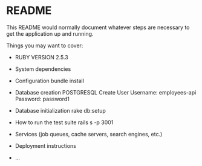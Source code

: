 # README

This README would normally document whatever steps are necessary to get the
application up and running.

Things you may want to cover:

* RUBY VERSION 2.5.3

* System dependencies

* Configuration
bundle install

* Database creation
POSTGRESQL
Create User 
Username: employees-api
Password: password1

* Database initialization
rake db:setup

* How to run the test suite
rails s -p 3001

* Services (job queues, cache servers, search engines, etc.)

* Deployment instructions

* ...
